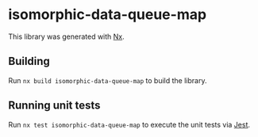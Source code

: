 # isomorphic-data-queue-map

This library was generated with [Nx](https://nx.dev).

## Building

Run `nx build isomorphic-data-queue-map` to build the library.

## Running unit tests

Run `nx test isomorphic-data-queue-map` to execute the unit tests via [Jest](https://jestjs.io).
